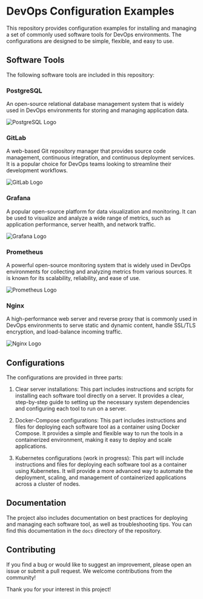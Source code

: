 # DevOps Configuration Examples

This repository provides configuration examples for installing and managing a set of commonly used software tools for DevOps environments. The configurations are designed to be simple, flexible, and easy to use.

## Software Tools

The following software tools are included in this repository:

### PostgreSQL

An open-source relational database management system that is widely used in DevOps environments for storing and managing application data.

![PostgreSQL Logo](https://upload.wikimedia.org/wikipedia/commons/2/29/Postgresql_elephant.svg)

### GitLab

A web-based Git repository manager that provides source code management, continuous integration, and continuous deployment services. It is a popular choice for DevOps teams looking to streamline their development workflows.

![GitLab Logo](https://pluspng.com/img-png/gitlab-logo-png-press-kit-gitlab-3828x1688.png)

### Grafana

A popular open-source platform for data visualization and monitoring. It can be used to visualize and analyze a wide range of metrics, such as application performance, server health, and network traffic.

![Grafana Logo](https://www.dmuth.org/wp-content/uploads/2021/11/grafana-logo.png)

### Prometheus

A powerful open-source monitoring system that is widely used in DevOps environments for collecting and analyzing metrics from various sources. It is known for its scalability, reliability, and ease of use.

![Prometheus Logo](https://cdn-images-1.medium.com/fit/t/1600/480/0*p6UbOfvgX4Jyq8CG.png)

### Nginx

A high-performance web server and reverse proxy that is commonly used in DevOps environments to serve static and dynamic content, handle SSL/TLS encryption, and load-balance incoming traffic.

![Nginx Logo](https://upload.wikimedia.org/wikipedia/commons/c/c5/Nginx_logo.svg)

## Configurations

The configurations are provided in three parts:

1. Clear server installations: This part includes instructions and scripts for installing each software tool directly on a server. It provides a clear, step-by-step guide to setting up the necessary system dependencies and configuring each tool to run on a server.

2. Docker-Compose configurations: This part includes instructions and files for deploying each software tool as a container using Docker Compose. It provides a simple and flexible way to run the tools in a containerized environment, making it easy to deploy and scale applications.

3. Kubernetes configurations (work in progress): This part will include instructions and files for deploying each software tool as a container using Kubernetes. It will provide a more advanced way to automate the deployment, scaling, and management of containerized applications across a cluster of nodes.

## Documentation

The project also includes documentation on best practices for deploying and managing each software tool, as well as troubleshooting tips. You can find this documentation in the `docs` directory of the repository.

## Contributing

If you find a bug or would like to suggest an improvement, please open an issue or submit a pull request. We welcome contributions from the community!

Thank you for your interest in this project!
